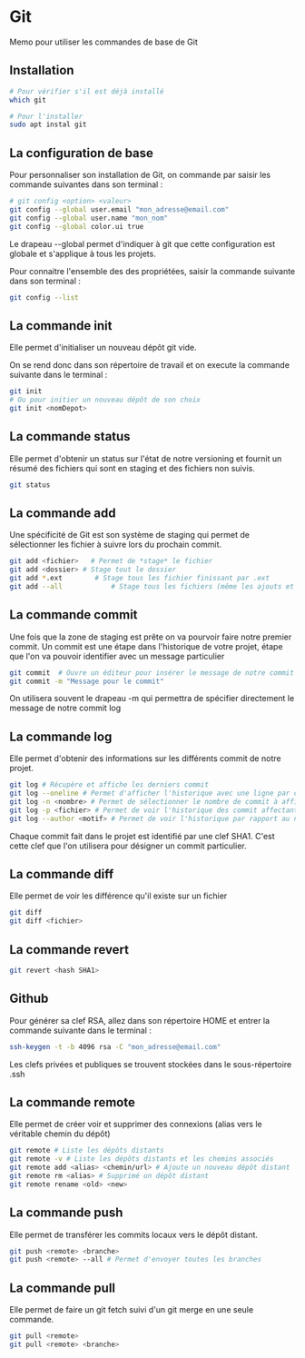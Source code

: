 # Git
Memo pour utiliser les commandes de base de Git



## Installation

```bash
# Pour vérifier s'il est déjà installé
which git

# Pour l'installer
sudo apt instal git
```



## La configuration de base
Pour personnaliser son installation de Git, on commande par saisir les commande suivantes dans son terminal :
```bash
# git config <option> <valeur>
git config --global user.email "mon_adresse@email.com"
git config --global user.name "mon_nom"
git config --global color.ui true
```
Le drapeau --global permet d'indiquer à git que cette configuration est globale et s'applique à tous les projets.

Pour connaitre l'ensemble des des propriétées, saisir la commande suivante dans son terminal :
```bash
git config --list
```



## La commande init

Elle permet d'initialiser un nouveau dépôt git vide.

On se rend donc dans son répertoire de travail et on execute la commande suivante dans le terminal :
```bash
git init
# Ou pour initier un nouveau dépôt de son choix
git init <nomDepot>
```



## La commande status

Elle permet d'obtenir un status sur l'état de notre versioning et fournit un résumé des fichiers qui sont en staging et des fichiers non suivis.
```bash
git status
```



## La commande add

Une spécificité de Git est son système de staging qui permet de sélectionner les fichier à suivre lors du prochain commit.
```bash
git add <fichier>   # Permet de *stage* le fichier
git add <dossier> # Stage tout le dossier
git add *.ext        # Stage tous les fichier finissant par .ext
git add --all            # Stage tous les fichiers (même les ajouts et les suppressions)
```



## La commande commit

Une fois que la zone de staging est prête on va pourvoir faire notre premier commit. Un commit est une étape dans l'historique de votre projet, étape que l'on va pouvoir identifier avec un message particulier
```bash
git commit  # Ouvre un éditeur pour insérer le message de notre commit
git commit -m "Message pour le commit"
```

On utilisera souvent le drapeau -m qui permettra de spécifier directement le message de notre commit
log



## La commande log
Elle permet d'obtenir des informations sur les différents commit de notre projet.
```bash
git log # Récupère et affiche les derniers commit
git log --oneline # Permet d'afficher l'historique avec une ligne par commit (plus lisible)
git log -n <nombre> # Permet de sélectionner le nombre de commit à afficher
git log -p <fichier> # Permet de voir l'historique des commit affectant un fichier en particulier
git log --author <motif> # Permet de voir l'historique par rapport au nom de l'auteur
```

Chaque commit fait dans le projet est identifié par une clef SHA1. C'est cette clef que l'on utilisera pour désigner un commit particulier.



## La commande diff

Elle permet de voir les différence qu'il existe sur un fichier
```bash
git diff 
git diff <fichier>
```



## La commande revert

```bash
git revert <hash SHA1>
```



## Github

Pour générer sa clef RSA, allez dans son répertoire HOME et entrer la commande suivante dans le terminal :
```bash
ssh-keygen -t -b 4096 rsa -C "mon_adresse@email.com"
```
Les clefs privées et publiques se trouvent stockées dans le sous-répertoire .ssh



## La commande remote

Elle permet de créer voir et supprimer des connexions (alias vers le véritable chemin du dépôt)
```bash
git remote # Liste les dépôts distants
git remote -v # Liste les dépôts distants et les chemins associés
git remote add <alias> <chemin/url> # Ajoute un nouveau dépôt distant
git remote rm <alias> # Supprimé un dépôt distant
git remote rename <old> <new>
```



## La commande push

Elle permet de transférer les commits locaux vers le dépôt distant.
```bash
git push <remote> <branche>
git push <remote> --all # Permet d'envoyer toutes les branches
```



## La commande pull

Elle permet de faire un git fetch suivi d'un git merge en une seule commande.
```bash
git pull <remote>
git pull <remote> <branche>
```